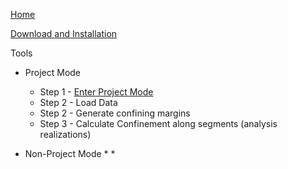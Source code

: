 [Home](https://github.com/SouthForkResearch/confinementtool/wiki)

[Download and Installation](https://github.com/SouthForkResearch/confinementtool/wiki/Download-and-Installation)

Tools
* Project Mode
  * Step 1 - [Enter Project Mode](https://github.com/SouthForkResearch/ConfinementTool/wiki/ConfinementProject)
  * Step 2 - Load Data
  * Step 2 - Generate confining margins 
  * Step 3 - Calculate Confinement along segments (analysis realizations)
  
* Non-Project Mode
    * 
    * 